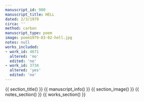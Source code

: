 ```yaml
---
manuscript_id: 900
manuscript_title: HELL
dated: 2/3/1979
circa: ''
method: carbon
manuscript_type: poem
image: poem1979-03-02-hell.jpg
notes: null
works_included:
- work_id: 4671
  altered: 'no'
  edited: 'no'
- work_id: 3734
  altered: 'yes'
  edited: 'no'
---
```


{{ section_title() }}
{{ manuscript_info() }}
{{ section_image() }}
{{ notes_section() }}
{{ works_section() }}

